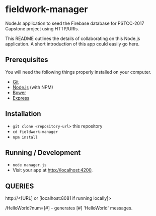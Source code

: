 # fieldwork-manager
NodeJs application to seed the Firebase database for PSTCC-2017 Capstone project
using HTTP/URIs.

This README outlines the details of collaborating on this Node.js application.
A short introduction of this app could easily go here.

## Prerequisites

You will need the following things properly installed on your computer.

* [Git](https://git-scm.com/)
* [Node.js](https://nodejs.org/) (with NPM)
* [Bower](https://bower.io/)
* [Express](http://expressjs.com/)

## Installation

* `git clone <repository-url>` this repository
* `cd fieldwork-manager`
* `npm install`

## Running / Development

* `node manager.js`
* Visit your app at [http://localhost:4200](http://localhost:4200).

## QUERIES

http://<[URL] or [localhost:8081 if running locally]>

  /HelloWorld?num=[#] - generates [#] 'HelloWorld' messages.

